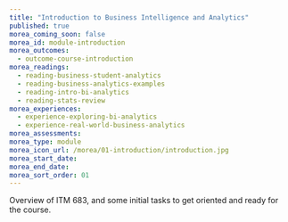 ```yaml
---
title: "Introduction to Business Intelligence and Analytics"
published: true
morea_coming_soon: false
morea_id: module-introduction
morea_outcomes:
  - outcome-course-introduction
morea_readings:
  - reading-business-student-analytics
  - reading-business-analytics-examples
  - reading-intro-bi-analytics
  - reading-stats-review
morea_experiences:
  - experience-exploring-bi-analytics
  - experience-real-world-business-analytics
morea_assessments:
morea_type: module
morea_icon_url: /morea/01-introduction/introduction.jpg
morea_start_date:
morea_end_date:
morea_sort_order: 01
---
```


Overview of ITM 683, and some initial tasks to get oriented and ready for the course.
